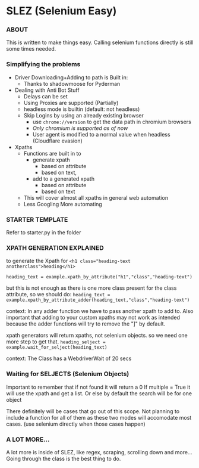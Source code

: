 # SLEZ (Selenium Easy)

### ABOUT
This is written to make things easy. Calling selenium functions directly is still some times needed.

### Simplifying the problems
* Driver Downloading+Adding to path is Built in:
  * Thanks to shadowmoose for Pyderman
* Dealing with Anti Bot Stuff
  * Delays can be set
  * Using Proxies are supported (Partially)
  * headless mode is builtin (default: not headless)
  * Skip Logins by using an already existing browser 
    * use `chrome://version` to get the data path in chromium browsers
    * _Only chromium is supported as of now_
    * User agent is modified to a normal value when headless (Cloudflare evasion)
* Xpaths
  * Functions are built in to 
    * generate xpath 
      * based on attribute
      * based on text, 
    * add to a generated xpath 
      * based on attribute
      * based on text
  * This will cover almost all xpaths in general web automation
  * Less Googling More automating

### STARTER TEMPLATE
Refer to starter.py in the folder

### XPATH GENERATION EXPLAINED

to generate the Xpath for ```<h1 class="heading-text anotherclass">heading</h1>```

```heading_text = example.xpath_by_attribute("h1","class","heading-text")```

but this is not enough as there is one more class present for the class attribute,
so we should do:
```heading_text = example.xpath_by_attribute_adder(heading_text,"class","heading-text")```

context: In any adder function we have to pass another xpath to add to. Also important that adding to your custom
xpaths may not work as intended because the adder functions will try to remove the "]" by default.

xpath generators will return xpaths, not selenium objects. so we need one more step to get that.
```heading_selject = example.wait_for_selject(heading_text)```

context: The Class has a WebdriverWait of 20 secs

### Waiting for SELJECTS (Selenium Objects)
Important to remember that if not found it will return a 0
If multiple = True it will use the xpath and get a list.
Or else by default the search will be for one object

There definitely will be cases that go out of this scope. Not planning to include a function for all of them as these two 
modes will accomodate most cases. (use selenium directly when those cases happen)


### A LOT MORE...
A lot more is inside of SLEZ, like regex, scraping, scrolling down and more... Going through the class is the best thing to do.